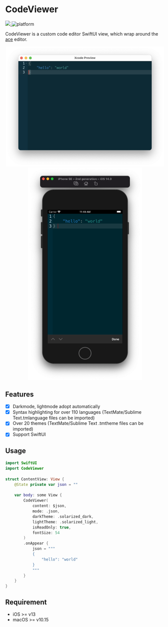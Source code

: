 # CodeViewer

<p align="left">
	<a href="https://webuild.community">
        <img src="https://raw.githubusercontent.com/webuild-community/badge/master/svg/made.svg" />
	</a>
    <img src="https://img.shields.io/badge/platform-macOS | iOS-lightgrey.svg" alt="platform" />
</p>

CodeViewer is a custom code editor SwiftUI view, which wrap around the [ace](http://ace.c9.io) editor.

<p align="center">
	<img width="500" alt="image" src="./misc/img.png">
	<img width="360" alt="image" src="./misc/img-ios.png">
</p>

## Features

- [x] Darkmode, lightmode adopt automatically
- [x] Syntax highlighting for over 110 languages (TextMate/Sublime Text.tmlanguage files can be imported)
- [x] Over 20 themes (TextMate/Sublime Text .tmtheme files can be imported)
- [x] Support SwiftUI

## Usage

```Swift
import SwiftUI
import CodeViewer

struct ContentView: View {
    @State private var json = ""
    
    var body: some View {
        CodeViewer(
            content: $json,
            mode: .json,
            darkTheme: .solarized_dark,
            lightTheme: .solarized_light,
            isReadOnly: true,
            fontSize: 54
        )
        .onAppear {
            json = """
            {
                "hello": "world"
            }
            """
        }
    }
}

```

## Requirement
- iOS >= v13
- macOS >= v10.15
